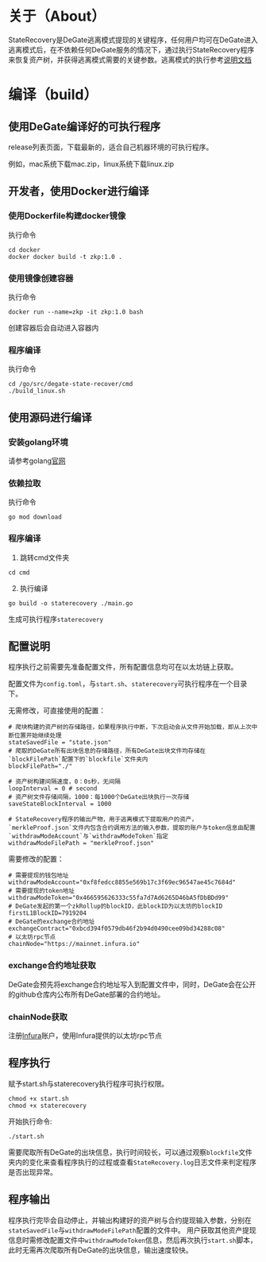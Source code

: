 # 关于（About）
StateRecovery是DeGate逃离模式提现的关键程序，任何用户均可在DeGate进入逃离模式后，在不依赖任何DeGate服务的情况下，通过执行StateRecovery程序来恢复资产树，并获得逃离模式需要的关键参数。逃离模式的执行参考[说明文档](https://docs.degate.com/testnet/how-to-withdraw-assets-in-exodus-mode)
# 编译（build）
## 使用DeGate编译好的可执行程序
release列表页面，下载最新的，适合自己机器环境的可执行程序。

例如，mac系统下载mac.zip，linux系统下载linux.zip
## 开发者，使用Docker进行编译
### 使用Dockerfile构建docker镜像
执行命令
```
cd docker
docker docker build -t zkp:1.0 .
```
### 使用镜像创建容器
执行命令
```
docker run --name=zkp -it zkp:1.0 bash
```
创建容器后会自动进入容器内
### 程序编译
执行命令
```
cd /go/src/degate-state-recover/cmd
./build_linux.sh
```
## 使用源码进行编译
### 安装golang环境
请参考golang[官网]('https://go.dev/')
### 依赖拉取
执行命令
```
go mod download
```
### 程序编译
1. 跳转cmd文件夹
```
cd cmd
```
2. 执行编译
```
go build -o staterecovery ./main.go
```
生成可执行程序`staterecovery`
## 配置说明
程序执行之前需要先准备配置文件，所有配置信息均可在以太坊链上获取。

配置文件为`config.toml`，与`start.sh`、`staterecovery`可执行程序在一个目录下。

无需修改，可直接使用的配置：
```
# 爬块构建的资产树的存储路径，如果程序执行中断，下次启动会从文件开始加载，即从上次中断位置开始继续处理
stateSavedFile = "state.json"
# 爬取的DeGate所有出块信息的存储路径，所有DeGate出块文件均存储在`blockFilePath`配置下的`blockfile`文件夹内
blockFilePath="./"

# 资产树构建间隔速度，0：0s秒，无间隔
loopInterval = 0 # second
# 资产树文件存储间隔，1000：每1000个DeGate出块执行一次存储
saveStateBlockInterval = 1000

# StateRecovery程序的输出产物，用于逃离模式下提取用户的资产，`merkleProof.json`文件内包含合约调用方法的输入参数，提取的账户与token信息由配置`withdrawModeAccount`与`withdrawModeToken`指定
withdrawModeFilePath = "merkleProof.json"
```

需要修改的配置：
```
# 需要提现的钱包地址
withdrawModeAccount="0xf8fedcc8855e569b17c3f69ec96547ae45c7684d"
# 需要提现的token地址
withdrawModeToken="0x466595626333c55fa7d7Ad6265D46bA5fDbBDd99"
# DeGate发起的第一个zkRollup的blockID，此blockID为以太坊的blockID
firstL1BlockID=7919204
# DeGate的exchange合约地址
exchangeContract="0xbcd394f0579db46f2b94d0490cee09bd34288c08"
# 以太坊rpc节点
chainNode="https://mainnet.infura.io"
```
### exchange合约地址获取
DeGate会预先将exchange合约地址写入到配置文件中，同时，DeGate会在公开的github仓库内公布所有DeGate部署的合约地址。
### chainNode获取
注册[Infura](https://www.infura.io/)账户，使用Infura提供的以太坊rpc节点
## 程序执行
赋予start.sh与staterecovery执行程序可执行权限。
```
chmod +x start.sh
chmod +x staterecovery
```
开始执行命令:
```
./start.sh
```
需要爬取所有DeGate的出块信息，执行时间较长，可以通过观察`blockfile`文件夹内的变化来查看程序执行的过程或查看`StateRecovery.log`日志文件来判定程序是否出现异常。
## 程序输出
程序执行完毕会自动停止，并输出构建好的资产树与合约提现输入参数，分别在`stateSavedFile`与`withdrawModeFilePath`配置的文件中。
用户获取其他资产提现信息时需修改配置文件中`withdrawModeToken`信息，然后再次执行`start.sh`脚本，此时无需再次爬取所有DeGate的出块信息，输出速度较快。